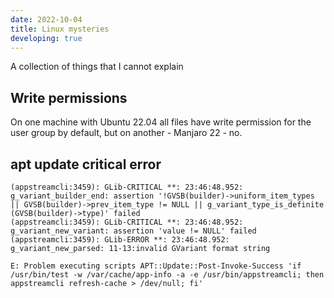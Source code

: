 ```yaml
---
date: 2022-10-04
title: Linux mysteries
developing: true
---
```


A collection of things that I cannot explain

## Write permissions

On one machine with Ubuntu 22.04 all files have write permission for the user group by default, but on another - Manjaro 22 - no.

## apt update critical error

```
(appstreamcli:3459): GLib-CRITICAL **: 23:46:48.952: g_variant_builder_end: assertion '!GVSB(builder)->uniform_item_types || GVSB(builder)->prev_item_type != NULL || g_variant_type_is_definite (GVSB(builder)->type)' failed
(appstreamcli:3459): GLib-CRITICAL **: 23:46:48.952: g_variant_new_variant: assertion 'value != NULL' failed                                                                                  
(appstreamcli:3459): GLib-ERROR **: 23:46:48.952: g_variant_new_parsed: 11-13:invalid GVariant format string

E: Problem executing scripts APT::Update::Post-Invoke-Success 'if /usr/bin/test -w /var/cache/app-info -a -e /usr/bin/appstreamcli; then appstreamcli refresh-cache > /dev/null; fi'
```

